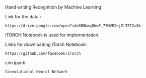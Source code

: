 Hand writing Recognition by Machine Learning 

Link for the data :

	https://drive.google.com/open?id=0B8bmgDbwE_77MVE2ejZrTEI2a0k

iTORCH Notebook is used for implementation.

Links for downloading iTorch Notebook:

	https://github.com/facebook/iTorch
	
cnn.ipynb 

	Convolutional Neural Network
	

	

	
